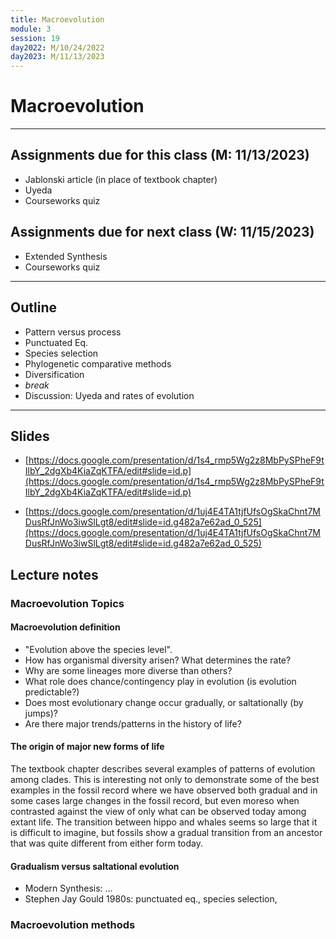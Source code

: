 ```yaml
---
title: Macroevolution
module: 3
session: 19
day2022: M/10/24/2022
day2023: M/11/13/2023
---
```


# Macroevolution

----

## Assignments due for this class (M: 11/13/2023)
<!-- - **Evolution 5th edition, Chapter X** (Macroevolution) -->
- Jablonski article (in place of textbook chapter)
- Uyeda
- Courseworks quiz


## Assignments due for next class (W: 11/15/2023)
- Extended Synthesis
- Courseworks quiz


----

## Outline
- Pattern versus process
- Punctuated Eq.
- Species selection
- Phylogenetic comparative methods
- Diversification
- *break*
- Discussion: Uyeda and rates of evolution

----


## Slides
- [https://docs.google.com/presentation/d/1s4_rmp5Wg2z8MbPySPheF9tIlbY_2dgXb4KiaZqKTFA/edit#slide=id.p](https://docs.google.com/presentation/d/1s4_rmp5Wg2z8MbPySPheF9tIlbY_2dgXb4KiaZqKTFA/edit#slide=id.p)

- [https://docs.google.com/presentation/d/1uj4E4TA1tjfUfsOgSkaChnt7MDusRfJnWo3iwSlLgt8/edit#slide=id.g482a7e62ad_0_525](https://docs.google.com/presentation/d/1uj4E4TA1tjfUfsOgSkaChnt7MDusRfJnWo3iwSlLgt8/edit#slide=id.g482a7e62ad_0_525)

## Lecture notes

### Macroevolution Topics

#### Macroevolution definition
- "Evolution above the species level". 
- How has organismal diversity arisen? What determines the rate?
- Why are some lineages more diverse than others?
- What role does chance/contingency play in evolution (is evolution predictable?)
- Does most evolutionary change occur gradually, or saltationally (by jumps)?
- Are there major trends/patterns in the history of life?

#### The origin of major new forms of life
The textbook chapter describes several examples of patterns of evolution
among clades. This is interesting not only to demonstrate some of the best
examples in the fossil record where we have observed both gradual and in 
some cases large changes in the fossil record, but even moreso when contrasted
against the view of only what can be observed today among extant life. The 
transition between hippo and whales seems so large that it is difficult
to imagine, but fossils show a gradual transition from an ancestor that
was quite different from either form today.

#### Gradualism versus saltational evolution
- Modern Synthesis: ...
- Stephen Jay Gould 1980s: punctuated eq., species selection, 


### Macroevolution methods


